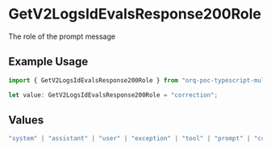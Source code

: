 # GetV2LogsIdEvalsResponse200Role

The role of the prompt message

## Example Usage

```typescript
import { GetV2LogsIdEvalsResponse200Role } from "orq-poc-typescript-multi-env-version/models/operations";

let value: GetV2LogsIdEvalsResponse200Role = "correction";
```

## Values

```typescript
"system" | "assistant" | "user" | "exception" | "tool" | "prompt" | "correction" | "expected_output"
```